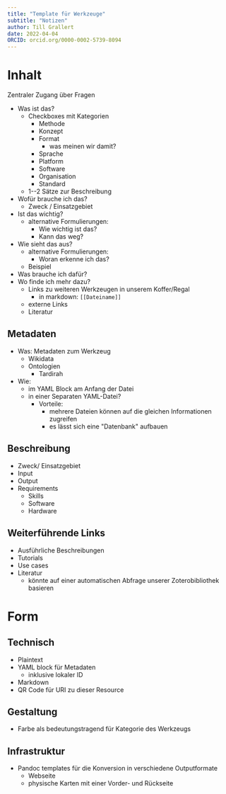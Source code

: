 ```yaml
---
title: "Template für Werkzeuge"
subtitle: "Notizen"
author: Till Grallert
date: 2022-04-04 
ORCID: orcid.org/0000-0002-5739-8094
---
```


# Inhalt

Zentraler Zugang über Fragen

- Was ist das?
    + Checkboxes mit Kategorien
        * Methode
        * Konzept
        * Format
            - was meinen wir damit?
        * Sprache
        * Platform
        * Software
        * Organisation
        * Standard
    - 1--2 Sätze zur Beschreibung
- Wofür brauche ich das?
    - Zweck / Einsatzgebiet
- Ist das wichtig?
    + alternative Formulierungen:
        * Wie wichtig ist das?
        * Kann das weg?
- Wie sieht das aus?
    + alternative Formulierungen:
        * Woran erkenne ich das?
    - Beispiel
- Was brauche ich dafür?
- Wo finde ich mehr dazu?
    - Links zu weiteren Werkzeugen in unserem Koffer/Regal
        - in markdown: `[[Dateiname]]`
   - externe Links
   - Literatur

## Metadaten

- Was: Metadaten zum Werkzeug
    - Wikidata
    - Ontologien
        - Tardirah
- Wie:
    - im YAML Block am Anfang der Datei
    - in einer Separaten YAML-Datei?
        - Vorteile:
            - mehrere Dateien können auf die gleichen Informationen zugreifen
            - es lässt sich eine "Datenbank" aufbauen


## Beschreibung

- Zweck/ Einsatzgebiet
- Input
- Output
- Requirements
    - Skills
    - Software
    - Hardware

## Weiterführende Links

- Ausführliche Beschreibungen
- Tutorials
- Use cases
- Literatur
    - könnte auf einer automatischen Abfrage unserer Zoterobibliothek basieren


# Form
## Technisch

- Plaintext
- YAML block für Metadaten
    - inklusive lokaler ID
- Markdown
- QR Code für URI zu dieser Resource

## Gestaltung

- Farbe als bedeutungstragend für Kategorie des Werkzeugs


## Infrastruktur

- Pandoc templates für die Konversion in verschiedene Outputformate
    - Webseite
    - physische Karten mit einer Vorder- und Rückseite
